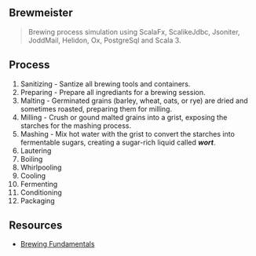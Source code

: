 Brewmeister
-----------
>Brewing process simulation using ScalaFx, ScalikeJdbc, Jsoniter, JoddMail, Helidon, Ox, PostgreSql and Scala 3.

Process
-------
1. Sanitizing - Santize all brewing tools and containers.
2. Preparing - Prepare all ingrediants for a brewing session.
3. Malting - Germinated grains (barley, wheat, oats, or rye) are dried and sometimes roasted, preparing them for milling.
4. Milling - Crush or gound malted grains into a grist, exposing the starches for the mashing process.
5. Mashing - Mix hot water with the grist to convert the starches into fermentable sugars, creating a sugar-rich liquid called ***wort***.
6. Lautering
7. Boiling
8. Whirlpooling
9. Cooling
10. Fermenting
11. Conditioning
12. Packaging

Resources
---------
* [Brewing Fundamentals](https://beerconnoisseur.com/articles/beer-101-fundamental-steps-brewing)